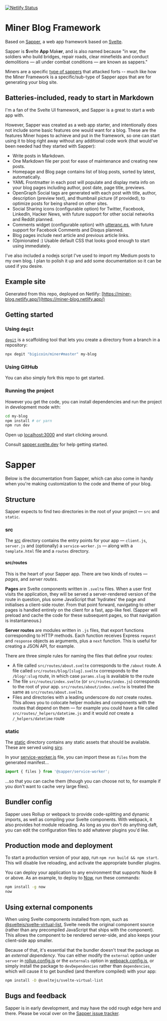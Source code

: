 [![Netlify Status](https://api.netlify.com/api/v1/badges/823dbb33-5999-44ae-a7cd-4c6c0b5d238e/deploy-status)](https://app.netlify.com/sites/miner-blog/deploys)

# Miner Blog Framework

Based on [Sapper](https://github.com/sveltejs/sapper), a web app framework based on [Svelte](https://github.com/sveltejs).

Sapper is **S**velte **App** Mak**er**, and is also named because "in war, the soldiers who build bridges, repair roads, clear minefields and conduct demolitions — all under combat conditions — are known as sappers."

Miners are a specific [type of sappers](https://en.wikipedia.org/wiki/Sapper#Miner) that attacked forts -- much like how the Miner Framework is a specific/sub-type of Sapper apps that are for generating your blog site.

## Batteries-included, ready to start in Markdown

I'm a fan of the Svelte UI framework, and Sapper is a great to start a web app with.

However, Sapper was created as a web app starter, and intentionally does not include some basic features one would want for a blog. These are the features Miner hopes to achieve and put in the framework, so one can start using it to blog right away without any additional code work (that would've been needed had they started with Sapper):

- Write posts in Markdown.
- One Markdown file per post for ease of maintenance and creating new posts.
- Homepage and Blog page contains list of blog posts, sorted by latest, automatically.
- YAML Frontmatter in each post will populate and display meta info on your blog pages including author, post date, page title, previews.
- OpenGraph Social tags are generated with each post with title, author, description (preview text), and thumbnail picture (if provided), to optimize posts for being shared on other sites.
- Social Sharing icons (configurable option) for Twitter, Facebook, LinkedIn, Hacker News, with future support for other social networks and Reddit planned.
- Comments widget (configurable option) with [utteranc.es](https://utteranc.es), with future support for Facebook Comments and Disqus planned.
- Blog pages include next article and previous article links.
- (Opinionated :) Usable default CSS that looks good enough to start using immediately.

I've also included a nodejs script I've used to import my Medium posts to my own blog. I plan to polish it up and add some documentation so it can be used if you desire.

## Example site

Generated from this repo, deployed on Netlify: [https://miner-blog.netlify.app/](https://miner-blog.netlify.app/)

## Getting started

### Using `degit`

[`degit`](https://github.com/Rich-Harris/degit) is a scaffolding tool that lets you create a directory from a branch in a repository:

```bash
npx degit "bigicoin/miner#master" my-blog
```

### Using GitHub

You can also simply fork this repo to get started.

### Running the project

However you get the code, you can install dependencies and run the project in development mode with:

```bash
cd my-blog
npm install # or yarn
npm run dev
```

Open up [localhost:3000](http://localhost:3000) and start clicking around.

Consult [sapper.svelte.dev](https://sapper.svelte.dev) for help getting started.

# Sapper

Below is the documentation from Sapper, which can also come in handy when you're making customization to the code and theme of your blog.

## Structure

Sapper expects to find two directories in the root of your project — `src` and `static`.

### src

The [src](src) directory contains the entry points for your app — `client.js`, `server.js` and (optionally) a `service-worker.js` — along with a `template.html` file and a `routes` directory.

#### src/routes

This is the heart of your Sapper app. There are two kinds of routes — _pages_, and _server routes_.

**Pages** are Svelte components written in `.svelte` files. When a user first visits the application, they will be served a server-rendered version of the route in question, plus some JavaScript that 'hydrates' the page and initialises a client-side router. From that point forward, navigating to other pages is handled entirely on the client for a fast, app-like feel. (Sapper will preload and cache the code for these subsequent pages, so that navigation is instantaneous.)

**Server routes** are modules written in `.js` files, that export functions corresponding to HTTP methods. Each function receives Express `request` and `response` objects as arguments, plus a `next` function. This is useful for creating a JSON API, for example.

There are three simple rules for naming the files that define your routes:

- A file called `src/routes/about.svelte` corresponds to the `/about` route. A file called `src/routes/blog/[slug].svelte` corresponds to the `/blog/:slug` route, in which case `params.slug` is available to the route
- The file `src/routes/index.svelte` (or `src/routes/index.js`) corresponds to the root of your app. `src/routes/about/index.svelte` is treated the same as `src/routes/about.svelte`.
- Files and directories with a leading underscore do _not_ create routes. This allows you to colocate helper modules and components with the routes that depend on them — for example you could have a file called `src/routes/_helpers/datetime.js` and it would _not_ create a `/_helpers/datetime` route

### static

The [static](static) directory contains any static assets that should be available. These are served using [sirv](https://github.com/lukeed/sirv).

In your [service-worker.js](src/service-worker.js) file, you can import these as `files` from the generated manifest...

```js
import { files } from '@sapper/service-worker';
```

...so that you can cache them (though you can choose not to, for example if you don't want to cache very large files).

## Bundler config

Sapper uses Rollup or webpack to provide code-splitting and dynamic imports, as well as compiling your Svelte components. With webpack, it also provides hot module reloading. As long as you don't do anything daft, you can edit the configuration files to add whatever plugins you'd like.

## Production mode and deployment

To start a production version of your app, run `npm run build && npm start`. This will disable live reloading, and activate the appropriate bundler plugins.

You can deploy your application to any environment that supports Node 8 or above. As an example, to deploy to [Now](https://zeit.co/now), run these commands:

```bash
npm install -g now
now
```

## Using external components

When using Svelte components installed from npm, such as [@sveltejs/svelte-virtual-list](https://github.com/sveltejs/svelte-virtual-list), Svelte needs the original component source (rather than any precompiled JavaScript that ships with the component). This allows the component to be rendered server-side, and also keeps your client-side app smaller.

Because of that, it's essential that the bundler doesn't treat the package as an _external dependency_. You can either modify the `external` option under `server` in [rollup.config.js](rollup.config.js) or the `externals` option in [webpack.config.js](webpack.config.js), or simply install the package to `devDependencies` rather than `dependencies`, which will cause it to get bundled (and therefore compiled) with your app:

```bash
npm install -D @sveltejs/svelte-virtual-list
```

## Bugs and feedback

Sapper is in early development, and may have the odd rough edge here and there. Please be vocal over on the [Sapper issue tracker](https://github.com/sveltejs/sapper/issues).
